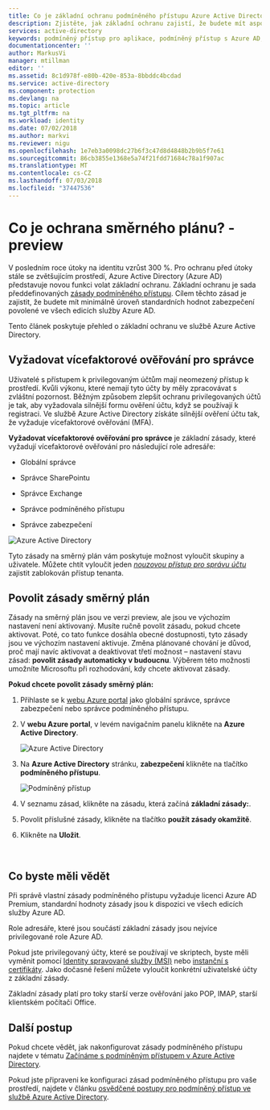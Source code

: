 ```yaml
---
title: Co je základní ochranu podmíněného přístupu Azure Active Directory? -preview | Dokumentace Microsoftu
description: Zjistěte, jak základní ochranu zajistí, že budete mít aspoň základní úroveň zabezpečení povolené ve vašem prostředí Azure Active Directory.
services: active-directory
keywords: podmíněný přístup pro aplikace, podmíněný přístup s Azure AD, zabezpečený přístup k prostředkům společnosti, zásady podmíněného přístupu
documentationcenter: ''
author: MarkusVi
manager: mtillman
editor: ''
ms.assetid: 8c1d978f-e80b-420e-853a-8bbddc4bcdad
ms.service: active-directory
ms.component: protection
ms.devlang: na
ms.topic: article
ms.tgt_pltfrm: na
ms.workload: identity
ms.date: 07/02/2018
ms.author: markvi
ms.reviewer: nigu
ms.openlocfilehash: 1e7eb3a0098dc27b6f3c47d8d4848b2b9b5f7e61
ms.sourcegitcommit: 86cb3855e1368e5a74f21fdd71684c78a1f907ac
ms.translationtype: MT
ms.contentlocale: cs-CZ
ms.lasthandoff: 07/03/2018
ms.locfileid: "37447536"
---
```

# <a name="what-is-baseline-protection---preview"></a>Co je ochrana směrného plánu? -preview  

V posledním roce útoky na identitu vzrůst 300 %. Pro ochranu před útoky stále se zvětšujícím prostředí, Azure Active Directory (Azure AD) představuje novou funkci volat základní ochranu. Základní ochranu je sada předdefinovaných [zásady podmíněného přístupu](active-directory-conditional-access-azure-portal.md). Cílem těchto zásad je zajistit, že budete mít minimálně úroveň standardních hodnot zabezpečení povolené ve všech edicích služby Azure AD. 

Tento článek poskytuje přehled o základní ochranu ve službě Azure Active Directory.


 
## <a name="require-mfa-for-admins"></a>Vyžadovat vícefaktorové ověřování pro správce

Uživatelé s přístupem k privilegovaným účtům mají neomezený přístup k prostředí. Kvůli výkonu, které nemají tyto účty by měly zpracovávat s zvláštní pozornost. Běžným způsobem zlepšit ochranu privilegovaných účtů je tak, aby vyžadovala silnější formu ověření účtu, když se používají k registraci. Ve službě Azure Active Directory získáte silnější ověření účtu tak, že vyžaduje vícefaktorové ověřování (MFA).  

**Vyžadovat vícefaktorové ověřování pro správce** je základní zásady, které vyžadují vícefaktorové ověřování pro následující role adresáře: 

- Globální správce  

- Správce SharePointu  

- Správce Exchange  

- Správce podmíněného přístupu  

- Správce zabezpečení  


![Azure Active Directory](./media/active-directory-conditional-access-baseline-protection/01.png)

Tyto zásady na směrný plán vám poskytuje možnost vyloučit skupiny a uživatele. Můžete chtít vyloučit jeden *[nouzovou přístup pro správu účtu](users-groups-roles/directory-emergency-access.md)* zajistit zablokován přístup tenanta.


## <a name="enable-a-baseline-policy"></a>Povolit zásady směrný plán 

Zásady na směrný plán jsou ve verzi preview, ale jsou ve výchozím nastavení není aktivovaný. Musíte ručně povolit zásadu, pokud chcete aktivovat. Poté, co tato funkce dosáhla obecné dostupnosti, tyto zásady jsou ve výchozím nastavení aktivuje. Změna plánované chování je důvod, proč mají navíc aktivovat a deaktivovat třetí možnost – nastavení stavu zásad: **povolit zásady automaticky v budoucnu**. Výběrem této možnosti umožníte Microsoftu při rozhodování, kdy chcete aktivovat zásady.      


**Pokud chcete povolit zásady směrný plán:**  

1. Přihlaste se k [webu Azure portal](https://portal.azure.com) jako globální správce, správce zabezpečení nebo správce podmíněného přístupu.

2. V **webu Azure portal**, v levém navigačním panelu klikněte na **Azure Active Directory**.

    ![Azure Active Directory](./media/active-directory-conditional-access-baseline-protection/02.png)

3. Na **Azure Active Directory** stránku, **zabezpečení** klikněte na tlačítko **podmíněného přístupu**.

    ![Podmíněný přístup](./media/active-directory-conditional-access-baseline-protection/05.png)

4. V seznamu zásad, klikněte na zásadu, která začíná **základní zásady:**. 

5. Povolit příslušné zásady, klikněte na tlačítko **použít zásady okamžitě**.

6. Klikněte na **Uložit**. 
 


  
 

## <a name="what-you-should-know"></a>Co byste měli vědět 

Při správě vlastní zásady podmíněného přístupu vyžaduje licenci Azure AD Premium, standardní hodnoty zásady jsou k dispozici ve všech edicích služby Azure AD.     

Role adresáře, které jsou součástí základní zásady jsou nejvíce privilegované role Azure AD. 

Pokud jste privilegovaný účty, které se používají ve skriptech, byste měli vyměnit pomocí [Identity spravované služby (MSI)](./managed-service-identity/overview.md) nebo [instanční s certifikáty](../azure-resource-manager/resource-group-authenticate-service-principal.md). Jako dočasné řešení můžete vyloučit konkrétní uživatelské účty z základní zásady. 

Základní zásady platí pro toky starší verze ověřování jako POP, IMAP, starší klientském počítači Office. 




## <a name="next-steps"></a>Další postup

Pokud chcete vědět, jak nakonfigurovat zásady podmíněného přístupu najdete v tématu [Začínáme s podmíněným přístupem v Azure Active Directory](active-directory-conditional-access-azure-portal-get-started.md).

Pokud jste připraveni ke konfiguraci zásad podmíněného přístupu pro vaše prostředí, najdete v článku [osvědčené postupy pro podmíněný přístup ve službě Azure Active Directory](active-directory-conditional-access-best-practices.md). 
